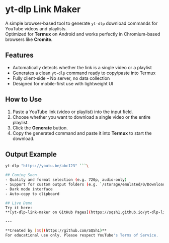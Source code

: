 # yt-dlp Link Maker

A simple browser-based tool to generate `yt-dlp` download commands for YouTube videos and playlists.  
Optimized for **Termux** on Android and works perfectly in Chromium-based browsers like **Cromite**.

## Features
- Automatically detects whether the link is a single video or a playlist
- Generates a clean `yt-dlp` command ready to copy/paste into Termux
- Fully client-side – No server, no data collection
- Designed for mobile-first use with lightweight UI

## How to Use
1. Paste a YouTube link (video or playlist) into the input field.
2. Choose whether you want to download a single video or the entire playlist.
3. Click the **Generate** button.
4. Copy the generated command and paste it into **Termux** to start the download.

## Output Example
```bash
yt-dlp "https://youtu.be/abc123" ```\

## Coming Soon
- Quality and format selection (e.g. 720p, audio-only)
- Support for custom output folders (e.g. `/storage/emulated/0/Download/Termux`)
- Dark mode interface
- Auto-copy to clipboard

## Live Demo
Try it here:  
**[yt-dlp-link-maker on GitHub Pages](https://sqsh1.github.io/yt-dlp-link-maker/)**

---

**Created by [SQ](https://github.com/SQSh1)**  
For educational use only. Please respect YouTube's Terms of Service.

